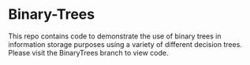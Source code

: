 # Binary-Trees
This repo contains code to demonstrate the use of binary trees in information storage purposes using a variety of different decision trees.
Please visit the BinaryTrees branch to view code.
